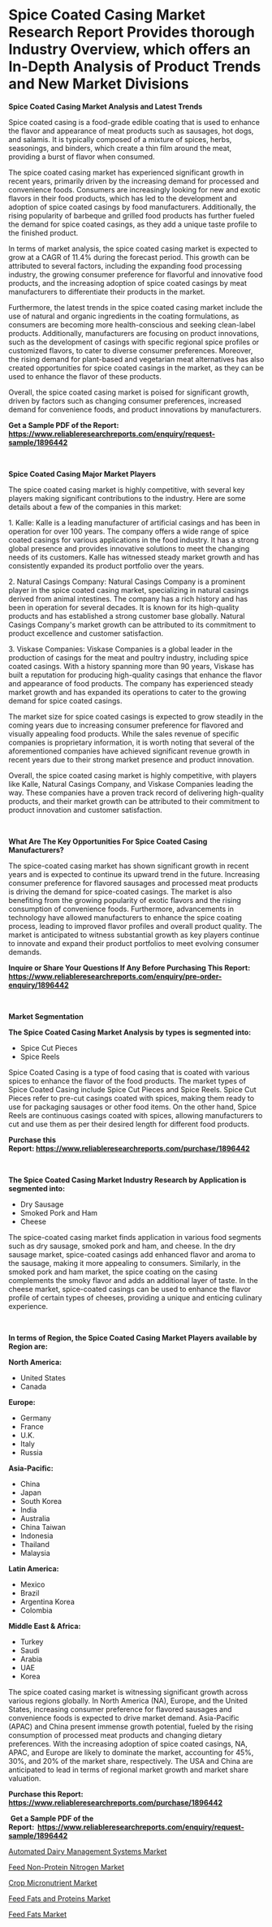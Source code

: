 <p><h1>Spice Coated Casing Market Research Report Provides thorough Industry Overview, which offers an In-Depth Analysis of Product Trends and New Market Divisions</h1></p><p><strong>Spice Coated Casing Market Analysis and Latest Trends</strong></p>
<p><p>Spice coated casing is a food-grade edible coating that is used to enhance the flavor and appearance of meat products such as sausages, hot dogs, and salamis. It is typically composed of a mixture of spices, herbs, seasonings, and binders, which create a thin film around the meat, providing a burst of flavor when consumed.</p><p>The spice coated casing market has experienced significant growth in recent years, primarily driven by the increasing demand for processed and convenience foods. Consumers are increasingly looking for new and exotic flavors in their food products, which has led to the development and adoption of spice coated casings by food manufacturers. Additionally, the rising popularity of barbeque and grilled food products has further fueled the demand for spice coated casings, as they add a unique taste profile to the finished product.</p><p>In terms of market analysis, the spice coated casing market is expected to grow at a CAGR of 11.4% during the forecast period. This growth can be attributed to several factors, including the expanding food processing industry, the growing consumer preference for flavorful and innovative food products, and the increasing adoption of spice coated casings by meat manufacturers to differentiate their products in the market.</p><p>Furthermore, the latest trends in the spice coated casing market include the use of natural and organic ingredients in the coating formulations, as consumers are becoming more health-conscious and seeking clean-label products. Additionally, manufacturers are focusing on product innovations, such as the development of casings with specific regional spice profiles or customized flavors, to cater to diverse consumer preferences. Moreover, the rising demand for plant-based and vegetarian meat alternatives has also created opportunities for spice coated casings in the market, as they can be used to enhance the flavor of these products.</p><p>Overall, the spice coated casing market is poised for significant growth, driven by factors such as changing consumer preferences, increased demand for convenience foods, and product innovations by manufacturers.</p></p>
<p><strong>Get a Sample PDF of the Report:&nbsp; <a href="https://www.reliableresearchreports.com/enquiry/request-sample/1896442">https://www.reliableresearchreports.com/enquiry/request-sample/1896442</a></strong></p>
<p>&nbsp;</p>
<p><strong>Spice Coated Casing Major Market Players</strong></p>
<p><p>The spice coated casing market is highly competitive, with several key players making significant contributions to the industry. Here are some details about a few of the companies in this market:</p><p>1. Kalle: Kalle is a leading manufacturer of artificial casings and has been in operation for over 100 years. The company offers a wide range of spice coated casings for various applications in the food industry. It has a strong global presence and provides innovative solutions to meet the changing needs of its customers. Kalle has witnessed steady market growth and has consistently expanded its product portfolio over the years.</p><p>2. Natural Casings Company: Natural Casings Company is a prominent player in the spice coated casing market, specializing in natural casings derived from animal intestines. The company has a rich history and has been in operation for several decades. It is known for its high-quality products and has established a strong customer base globally. Natural Casings Company's market growth can be attributed to its commitment to product excellence and customer satisfaction.</p><p>3. Viskase Companies: Viskase Companies is a global leader in the production of casings for the meat and poultry industry, including spice coated casings. With a history spanning more than 90 years, Viskase has built a reputation for producing high-quality casings that enhance the flavor and appearance of food products. The company has experienced steady market growth and has expanded its operations to cater to the growing demand for spice coated casings.</p><p>The market size for spice coated casings is expected to grow steadily in the coming years due to increasing consumer preference for flavored and visually appealing food products. While the sales revenue of specific companies is proprietary information, it is worth noting that several of the aforementioned companies have achieved significant revenue growth in recent years due to their strong market presence and product innovation.</p><p>Overall, the spice coated casing market is highly competitive, with players like Kalle, Natural Casings Company, and Viskase Companies leading the way. These companies have a proven track record of delivering high-quality products, and their market growth can be attributed to their commitment to product innovation and customer satisfaction.</p></p>
<p>&nbsp;</p>
<p><strong>What Are The Key Opportunities For Spice Coated Casing Manufacturers?</strong></p>
<p><p>The spice-coated casing market has shown significant growth in recent years and is expected to continue its upward trend in the future. Increasing consumer preference for flavored sausages and processed meat products is driving the demand for spice-coated casings. The market is also benefiting from the growing popularity of exotic flavors and the rising consumption of convenience foods. Furthermore, advancements in technology have allowed manufacturers to enhance the spice coating process, leading to improved flavor profiles and overall product quality. The market is anticipated to witness substantial growth as key players continue to innovate and expand their product portfolios to meet evolving consumer demands.</p></p>
<p><strong>Inquire or Share Your Questions If Any Before Purchasing This Report: <a href="https://www.reliableresearchreports.com/enquiry/pre-order-enquiry/1896442">https://www.reliableresearchreports.com/enquiry/pre-order-enquiry/1896442</a></strong></p>
<p>&nbsp;</p>
<p><strong>Market Segmentation</strong></p>
<p><strong>The Spice Coated Casing Market Analysis by types is segmented into:</strong></p>
<p><ul><li>Spice Cut Pieces</li><li>Spice Reels</li></ul></p>
<p><p>Spice Coated Casing is a type of food casing that is coated with various spices to enhance the flavor of the food products. The market types of Spice Coated Casing include Spice Cut Pieces and Spice Reels. Spice Cut Pieces refer to pre-cut casings coated with spices, making them ready to use for packaging sausages or other food items. On the other hand, Spice Reels are continuous casings coated with spices, allowing manufacturers to cut and use them as per their desired length for different food products.</p></p>
<p><strong>Purchase this Report:&nbsp;<a href="https://www.reliableresearchreports.com/purchase/1896442">https://www.reliableresearchreports.com/purchase/1896442</a></strong></p>
<p>&nbsp;</p>
<p><strong>The Spice Coated Casing Market Industry Research by Application is segmented into:</strong></p>
<p><ul><li>Dry Sausage</li><li>Smoked Pork and Ham</li><li>Cheese</li></ul></p>
<p><p>The spice-coated casing market finds application in various food segments such as dry sausage, smoked pork and ham, and cheese. In the dry sausage market, spice-coated casings add enhanced flavor and aroma to the sausage, making it more appealing to consumers. Similarly, in the smoked pork and ham market, the spice coating on the casing complements the smoky flavor and adds an additional layer of taste. In the cheese market, spice-coated casings can be used to enhance the flavor profile of certain types of cheeses, providing a unique and enticing culinary experience.</p></p>
<p>&nbsp;</p>
<p><strong>In terms of Region, the Spice Coated Casing Market Players available by Region are:</strong></p>
<p>
    <p> <strong> North America: </strong>
        <ul>
            <li>United States</li>
            <li>Canada</li>
        </ul>
        </p> 
    <p> <strong> Europe: </strong>
        <ul>
            <li>Germany</li>
            <li>France</li>
            <li>U.K.</li>
            <li>Italy</li>
            <li>Russia</li>
        </ul>
        </p> 
    <p> <strong> Asia-Pacific: </strong>
        <ul>
            <li>China</li>
            <li>Japan</li>
            <li>South Korea</li>
            <li>India</li>
            <li>Australia</li>
            <li>China Taiwan</li>
            <li>Indonesia</li>
            <li>Thailand</li>
            <li>Malaysia</li>
        </ul>
        </p> 
    <p> <strong> Latin America: </strong>
        <ul>
            <li>Mexico</li>
            <li>Brazil</li>
            <li>Argentina Korea</li>
            <li>Colombia</li>
        </ul>
        </p> 
    <p> <strong> Middle East & Africa: </strong>
        <ul>
            <li>Turkey</li>
            <li>Saudi</li>
            <li>Arabia</li>
            <li>UAE</li>
            <li>Korea</li>
        </ul>
    </p>
    </p>
<p><p>The spice coated casing market is witnessing significant growth across various regions globally. In North America (NA), Europe, and the United States, increasing consumer preference for flavored sausages and convenience foods is expected to drive market demand. Asia-Pacific (APAC) and China present immense growth potential, fueled by the rising consumption of processed meat products and changing dietary preferences. With the increasing adoption of spice coated casings, NA, APAC, and Europe are likely to dominate the market, accounting for 45%, 30%, and 20% of the market share, respectively. The USA and China are anticipated to lead in terms of regional market growth and market share valuation.</p></p>
<p><strong>Purchase this Report: <a href="https://www.reliableresearchreports.com/purchase/1896442">https://www.reliableresearchreports.com/purchase/1896442</a></strong></p>
<p>&nbsp;<strong>Get a Sample PDF of the Report:&nbsp;&nbsp;<a href="https://www.reliableresearchreports.com/enquiry/request-sample/1896442">https://www.reliableresearchreports.com/enquiry/request-sample/1896442</a></strong></p>
<p><strong></strong></p>
<p><p><a href="https://medium.com/@v4171497/decoding-automated-dairy-management-systems-market-metrics-market-share-trends-and-growth-e5507c5a37b4">Automated Dairy Management Systems Market</a></p><p><a href="https://medium.com/@hotspotvendor/feed-non-protein-nitrogen-market-size-market-outlook-and-market-forecast-2023-to-2030-5e6dbddbde41">Feed Non-Protein Nitrogen Market</a></p><p><a href="https://medium.com/@v8581137/crop-micronutrient-market-size-reveals-the-best-marketing-channels-in-global-industry-90480ed5a885">Crop Micronutrient Market</a></p><p><a href="https://medium.com/@bhumi.technologiesmumbai/feed-fats-and-proteins-market-outlook-industry-overview-and-forecast-2023-to-2030-02419b5b02ff">Feed Fats and Proteins Market</a></p><p><a href="https://medium.com/@hotspotflipk/feed-fats-market-insights-into-market-cagr-market-trends-and-growth-strategies-797ce9e4ff39">Feed Fats Market</a></p></p>